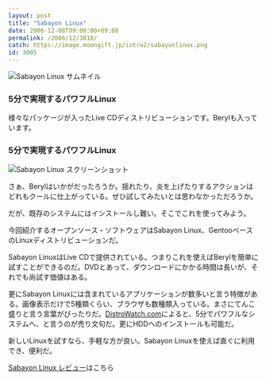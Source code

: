 ```yaml
---
layout: post
title: "Sabayon Linux"
date: 2006-12-08T09:00:00+09:00
permalink: /2006/12/3018/
catch: https://image.moongift.jp/intro2/sabayonlinux.png
id: 3005
---
```

 ![Sabayon Linux サムネイル](https://image.moongift.jp/intro2/sabayonlinux.t.png "Sabayon Linux サムネイル")
  

### 5分で実現するパワフルLinux
  
様々なパッケージが入ったLive CDディストリビューションです。Berylも入っています。  
<!--more-->  

### 5分で実現するパワフルLinux
  

![Sabayon Linux スクリーンショット](https://image.moongift.jp/intro2/sabayonlinux.png "Sabayon Linux スクリーンショット")

  

さぁ、Berylはいかがだったろうか。揺れたり、炎を上げたりするアクションはどれもクールに仕上がっている。ぜひ試してみたいとは思わなかっただろうか。

  

だが、既存のシステムにはインストールし難い。そこでこれを使ってみよう。

  

今回紹介するオープンソース・ソフトウェアはSabayon Linux、GentooベースのLinuxディストリビューションだ。

  

Sabayon LinuxはLive CDで提供されている。つまりこれを使えばBerylを簡単に試すことができるのだ。DVDとあって、ダウンロードにかかる時間は長いが、それでも尚試す価値はある。

  

更にSabayon Linuxには含まれているアプリケーションが数多いと言う特徴がある。画像表示だけで5種類くらい、ブラウザも数種類入っている。まさにてんこ盛りと言う言葉がぴったりだ。[DistroWatch.com](http://distrowatch.com/table.php?distribution=sabayon)によると、5分でパワフルなシステムへ、と言うのが売り文句だ。更にHDDへのインストールも可能だ。

  

新しいLinuxを試すなら、手軽な方が良い。Sabayon Linuxを使えば直ぐに利用でき、便利だ。

  

[Sabayon Linux レビュー](http://oss.moongift.jp/review/i-3019.html)はこちら

